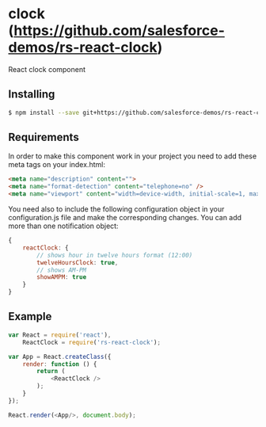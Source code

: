 # clock (https://github.com/salesforce-demos/rs-react-clock)

React clock component

## Installing

```bash
$ npm install --save git+https://github.com/salesforce-demos/rs-react-clock.git
```

## Requirements

In order to make this component work in your project you need to add these meta
tags on your index.html:

```html
<meta name="description" content="">
<meta name="format-detection" content="telephone=no" />
<meta name="viewport" content="width=device-width, initial-scale=1, maximum-scale=1">
```

You need also to include the following configuration object in your
configuration.js file and make the corresponding changes. You can add more than
one notification object:

```js
{
    reactClock: {
        // shows hour in twelve hours format (12:00)
        twelveHoursClock: true,
        // shows AM-PM
        showAMPM: true
    }
}
```

## Example

```js
var React = require('react'),
    ReactClock = require('rs-react-clock');

var App = React.createClass({
    render: function () {
        return (
            <ReactClock />
        );
    }
});

React.render(<App/>, document.body);
```
